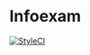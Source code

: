 # Infoexam

[![StyleCI](https://styleci.io/repos/45232811/shield)](https://styleci.io/repos/45232811)
